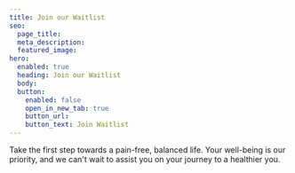 ```yaml
---
title: Join our Waitlist
seo:
  page_title:
  meta_description:
  featured_image:
hero: 
  enabled: true
  heading: Join our Waitlist
  body: 
  button:
    enabled: false
    open_in_new_tab: true
    button_url: 
    button_text: Join Waitlist
---
```


Take the first step towards a pain-free, balanced life. Your well-being is our priority, and we can't wait to assist you on your journey to a healthier you.